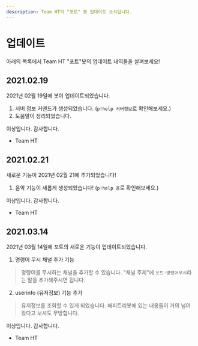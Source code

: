 ```yaml
---
description: Team HT의 "포트" 봇 업데이트 소식입니다.
---
```


# 업데이트

아래의 목록에서 Team HT "포트"봇의 업데이트 내역들을 살펴보세요!

## 2021.02.19

2021년 02월 19일에 봇이 업데이트되었습니다.

1. 서버 정보 커맨드가 생성되었습니다. \(`p!help 서버정보`로 확인해보세요.\)  
2. 도움말이 정리되었습니다.  
  
이상입니다. 감사합니다.  
- Team HT

## 2021.02.21

새로운 기능이 2021년 02월 21에 추가되었습니다!

1. 음악 기능이 새롭게 생성되었습니다! \(`p!help 음`로 확인해보세요.\)

이상입니다. 감사합니다.  
- Team HT

## 2021.03.14

2021년 03월 14일에 포트의 새로운 기능이 업데이트되었습니다.

1. 명령어 무시 채널 추가 기능

> 명령어를 무시하는 채널을 추가할 수 있습니다. "채널 주제"에 `포트-명령어무시`라는 말을 추가해주시면 됩니다.

2. userinfo \(유저정보\) 기능 추가

> 유저정보를 조회할 수 있게 되었습니다. 해피트리봇에 있는 내용들이 거의 넘어왔다고 보셔도 무방합니다.

이상입니다. 감사합니다.  
- Team HT

